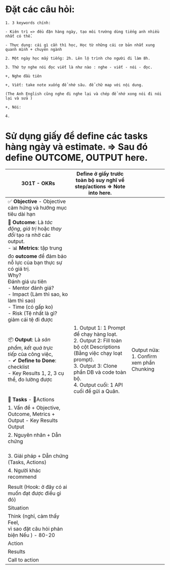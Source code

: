 # Đặt các câu hỏi: 

```
1. 3 keywords chính:

- Kiên trì => đều đặn hàng ngày, tạo môi trường dùng tiếng anh nhiều nhất có thể.

- Thực dụng: cái gì cần thì học, Học từ những cái cơ bản nhất xung quanh mình + chuyên ngành

2. Một ngày học mấy tiếng: 2h. Lên lộ trình cho người đi làm 8h.

3. Thứ tự nghe nói đọc viết là như nào : nghe - viết - nói - đọc.

+, Nghe đầu tiên

+, Viết: take note xuống để nhớ sâu. để chữ map với nội dung.

(The Anh English cũng nghe đi nghe lại và chép để nhớ xong nói đi nói lại và sửa )

+, Nói:

4.
```


# Sử dụng giấy để define các tasks hàng ngày và estimate. => Sau đó define OUTCOME, OUTPUT here. 




| **3O1T** - **OKRs**                                                                                                                                                                                                                                                                                                                           | Define ở giấy trước toàn bộ suy nghĩ về step/actions => Note into here.                                                                                                                                             |                                               |
| --------------------------------------------------------------------------------------------------------------------------------------------------------------------------------------------------------------------------------------------------------------------------------------------------------------------------------------------- | ------------------------------------------------------------------------------------------------------------------------------------------------------------------------------------------------------------------- | --------------------------------------------- |
| ✅ **Objective** - Objective cảm hứng và hướng mục tiêu dài hạn                                                                                                                                                                                                                                                                                |                                                                                                                                                                                                                     |                                               |
| 🎯 **Outcome**: Là _tác động_, _giá trị_ hoặc _thay đổi_ tạo ra nhờ các output.<br>- 📊 **Metrics**: tập trung đo **outcome** để đảm bảo nỗ lực của bạn thực sự có giá trị.<br>Why?<br>Đánh giá ưu tiên <br>- Mentor đánh giá? <br>- Impact (Làm thì sao, ko làm thì sao)<br>- Time (có gấp ko)<br>- Risk (Tệ nhất là gì? giảm cái tệ đi được |                                                                                                                                                                                                                     |                                               |
| 📦 **Output**: Là _sản phẩm_, _kết quả trực tiếp_ của công việc,<br>- ✔ **Define to Done**: checklist<br>- Key Results 1, 2, 3 cụ thể, đo lường được                                                                                                                                                                                          | 1. Output 1: 1 Prompt để chạy hàng loạt. <br>2. Output 2: Fill toàn bộ cột Descriptions (Bằng việc chạy loạt prompt). <br>3. Output 3: Clone phần DB và code toàn bộ. <br>4. Output cuối: 1 API cuối để gửi a Quân. | Output nữa: <br>1. Confirm xem phần Chunking  |
| 🧩 **Tasks** - 🧩Actions                                                                                                                                                                                                                                                                                                                      |                                                                                                                                                                                                                     |                                               |
| 1. Vấn đề + Objective, Outcome, Metrics + Output - Key Results Output<br>                                                                                                                                                                                                                                                                     |                                                                                                                                                                                                                     |                                               |
| 2. Nguyên nhân + Dẫn chứng<br>    <br>                                                                                                                                                                                                                                                                                                        |                                                                                                                                                                                                                     |                                               |
| 3. Giải pháp + Dẫn chứng (Tasks, Actions)                                                                                                                                                                                                                                                                                                     |                                                                                                                                                                                                                     |                                               |
| 4. Người khác recommend                                                                                                                                                                                                                                                                                                                       |                                                                                                                                                                                                                     |                                               |
|                                                                                                                                                                                                                                                                                                                                               |                                                                                                                                                                                                                     |                                               |
| Result (Hook: ở đây có ai muốn đạt được điều gì đó)                                                                                                                                                                                                                                                                                           |                                                                                                                                                                                                                     |                                               |
| Situation                                                                                                                                                                                                                                                                                                                                     |                                                                                                                                                                                                                     |                                               |
| Think (nghĩ, cảm thấy Feel, <br>vì sao đặt câu hỏi phản biện Nếu ) - 80-20                                                                                                                                                                                                                                                                    |                                                                                                                                                                                                                     |                                               |
| Action                                                                                                                                                                                                                                                                                                                                        |                                                                                                                                                                                                                     |                                               |
| Results                                                                                                                                                                                                                                                                                                                                       |                                                                                                                                                                                                                     |                                               |
| Call to action                                                                                                                                                                                                                                                                                                                                |                                                                                                                                                                                                                     |                                               |